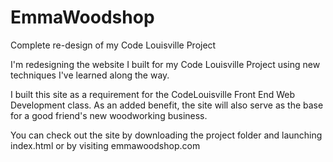 # EmmaWoodshop
Complete re-design of my Code Louisville Project

I'm redesigning the website I built for my Code Louisville Project using new techniques I've learned along the way. 

I built this site as a requirement for the CodeLouisville Front End Web Development class. As an added benefit, the site will also serve as the base for a good friend's new woodworking business.

You can check out the site by downloading the project folder and launching index.html or by visiting emmawoodshop.com

